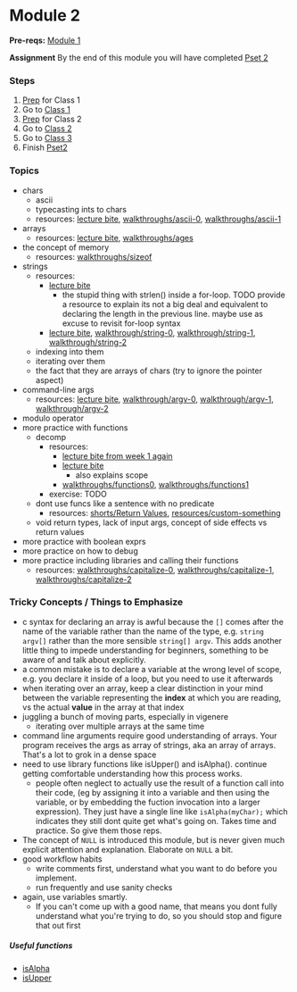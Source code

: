 # Module 2

**Pre-reqs:** [Module 1]()

**Assignment** By the end of this module you will have completed [Pset 2]()

### Steps
1. [Prep](./class1-prep) for Class 1
2. Go to [Class 1](./class1)
3. [Prep](./class1-prep) for Class 2
4. Go to [Class 2](./class2)
5. Go to [Class 3](./class3) 
6. Finish [Pset2](TODO)

### Topics 

* chars
  * ascii 
  * typecasting ints to chars
  * resources: [lecture bite](http://cdn.cs50.net/2015/fall/lectures/2/m/notes2m/notes2m.html#typecasting), [walkthroughs/ascii-0](TODO), [walkthroughs/ascii-1](TODO)
* arrays
  * resources: [lecture bite](http://cdn.cs50.net/2015/fall/lectures/2/w/notes2w/notes2w.html#arrays), [walkthroughs/ages](https://www.youtube.com/watch?v=dYVU9nFYybU&list=PLhQjrBD2T380sc-fXwl1sviA-twxFduVU) 
* the concept of memory
  * resources: [walkthroughs/sizeof](TODO)
* strings
  * resources: 
    * [lecture bite](http://cdn.cs50.net/2015/fall/lectures/2/m/notes2m/notes2m.html#representing_strings)
      * the stupid thing with strlen() inside a for-loop. TODO provide a resource to explain its not a big deal and equivalent to declaring the length in the previous line. maybe use as excuse to revisit for-loop syntax
    * [lecture bite](http://cdn.cs50.net/2015/fall/lectures/2/w/notes2w/notes2w.html#more_on_strings), [walkthrough/string-0](TODO), [walkthrough/string-1](), [walkthrough/string-2](TODO)
  * indexing into them
  * iterating over them
  * the fact that they are arrays of chars (try to ignore the pointer aspect)
* command-line args
  * resources: [lecture bite](http://cdn.cs50.net/2015/fall/lectures/2/w/notes2w/notes2w.html#command_line_arguments), [walkthrough/argv-0](TODO), [walkthrough/argv-1](TODO), [walkthrough/argv-2](TODO)
* modulo operator
* more practice with functions
  * decomp 
    * resources: 
      * [lecture bite from week 1 again](http://cdn.cs50.net/2015/fall/lectures/1/f/notes1f/notes1f.html#functions_and_arguments)  
      * [lecture bite](http://cdn.cs50.net/2015/fall/lectures/2/m/notes2m/notes2m.html)
        * also explains scope
      * [walkthroughs/functions0](), [walkthroughs/functions1]()
    * exercise: TODO
  * dont use funcs like a sentence with no predicate
    * resources: [shorts/Return Values](https://www.youtube.com/watch?v=gziiOF0uIX8&index=6&list=PLhQjrBD2T381wyZt81eGNZuZ4rzOos-AF), [resources/custom-something](TODO)
  * void return types, lack of input args, concept of side effects vs return values
* more practice with boolean exprs
* more practice on how to debug
* more practice including libraries and calling their functions
  * resources: [walkthroughs/capitalize-0](TODO), [walkthroughs/capitalize-1](TODO), [walkthroughs/capitalize-2](TODO)

### Tricky Concepts / Things to Emphasize
* c syntax for declaring an array is awful because the `[]` comes after the name of the variable rather than the name of the type, e.g. `string argv[]` rather than the more sensible `string[] argv`. This adds another little thing to impede understanding for beginners, something to be aware of and talk about explicitly.
* a common mistake is to declare a variable at the wrong level of scope, e.g. you declare it inside of a loop, but you need to use it afterwards
* when iterating over an array, keep a clear distinction in your mind between the variable representing 
the **index** at which you are reading, vs the actual **value** in the array at that index
* juggling a bunch of moving parts, especially in vigenere
  * iterating over multiple arrays at the same time
* command line arguments require good understanding of arrays. Your program receives the args as array of strings, aka an array of arrays. That's a lot to grok in a dense space
* need to use library functions like isUpper() and isAlpha(). continue getting comfortable understanding how this process works.
  * people often neglect to actually use the result of a function call into their code, (eg by assigning it into a variable and then using the variable, or by embedding the fuction invocation into a larger expression). They just have a single line like `isAlpha(myChar);` which indicates they still dont quite get what's going on. Takes time and practice. So give them those reps.
* The concept of `NULL` is introduced this module, but is never given much explicit attention and explanation. Elaborate on `NULL` a bit.
* good workflow habits
  * write comments first, understand what you want to do before you implement.
  * run frequently and use sanity checks
* again, use variables smartly. 
  * If you can't come up with a good name, that means you dont fully understand what you're trying to do, so you should stop and figure that out first
 
##### Useful functions
* [isAlpha](https://reference.cs50.net/ctype.h/isalpha)
* [isUpper](https://reference.cs50.net/ctype.h/isupper)
  
